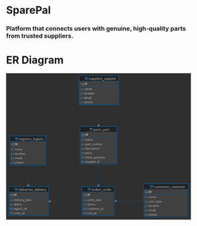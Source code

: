 # SparePal
### Platform that connects users with genuine, high-quality parts from trusted suppliers.

# ER Diagram
![ER Diagram](./spare-pal/static/img/ERDiagram.png)